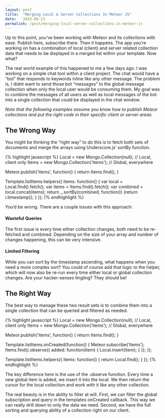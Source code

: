 ```yaml
---
layout: post
title:  "Merging Local & Server Collections In Meteor JS"
date:   2015-06-23
permalink: /post/merging-local-server-collections-in-meteor-js
---
```


Up to this point, you’ve been working with Meteor and its collections with ease. Publish here, subscribe there. Then it happens. The app you’re working on has a combination of local (client) and server related collection data that needs to be displayed in a merged list within your template. Now what?

The real world example of this happened to me a few days ago. I was working on a simple chat tool within a client project. The chat would have a “bot” that responds to keywords inline like any other message. The problem is, I didnt want to send those bot “messages” to the global message collection when only the local user would be consuming them. My goal was to combine the messages of all users as well as local messages of the bot into a single collection that could be displayed in the chat window.

*Note that the following examples assume you know how to publish Meteor collections and put the right code in their specific client or server areas.*

## The Wrong Way

You might be thinking the “right way” to do this is to fetch both sets of documents and merge the arrays using Underscore.js’ sortBy function.

{% highlight javascript %}
Local = new Mongo.Collection(null); // Local, client only
Items = new Mongo.Collection('items'); // Global, everywhere

Meteor.publish('items', function() {
  return Items.find();
}

Template.listItems.helpers({
  items: function() {
    var local = Local.find().fetch();
    var items = Items.find().fetch();
    var combined = local.concat(items);
    return _.sortBy(combined, function(i) {return i.timestamp});
  }
});
{% endhighlight %}

You’d be wrong. There are a couple issues with this approach:

#### Wasteful Queries

The first issue is every time either collection changes, both need to be re-fetched and combined. Depending on the size of your array and number of changes happening, this can be very intensive.

#### Limited Filtering

While you can sort by the timestamp ascending, what happens when you need a more complex sort? You could of course add that logic to the helper, which will now also be re-run every time either local or global collection changes. Are your hacker-senses tingling? They should be!

## The Right Way

The best way to manage these two result sets is to combine them into a single collection that can be queried and filtered as needed.

{% highlight javascript %}
Local = new Mongo.Collection(null); // Local, client only
Items = new Mongo.Collection(‘items’); // Global, everywhere

Meteor.publish('items', function() {
  return Items.find();
}

Template.listItems.onCreated(function() {
  Meteor.subscribe(‘items’);
  Items.find().observe({
    added: function(item) {
      Local.insert(item);
    }
  });
});

Template.listItems.helpers({
  items: function() {
    return Local.find();
  }
});
{% endhighlight %}

The key difference here is the use of the .observe function. Every time a new global item is added, we insert it into the local. We then return the cursor for the local collection and work with it like any other collection.

The real beauty is in the ability to filter at will. First, we can filter the global subscription and query in the templates onCreated callback. This way we can really drill down to only the data we need. Second, we have the full sorting and querying ability of a collection right on our client.